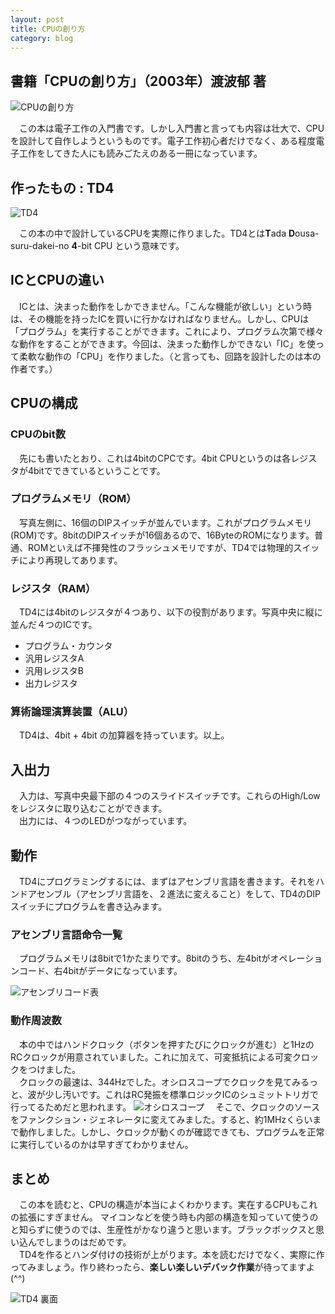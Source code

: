 ```yaml
---
layout: post
title: CPUの創り方
category: blog
---
```


## 書籍「CPUの創り方」（2003年）渡波郁 著  
![CPUの創り方](/images/2015-11-04-create-CPU/book.jpg "CPUの創り方")  

　この本は電子工作の入門書です。しかし入門書と言っても内容は壮大で、CPUを設計して自作しようというものです。電子工作初心者だけでなく、ある程度電子工作をしてきた人にも読みごたえのある一冊になっています。

## 作ったもの : TD4  
![TD4](/images/2015-11-04-create-CPU/board_top.jpg "TD4") 

　この本の中で設計しているCPUを実際に作りました。TD4とは**T**ada **D**ousa-suru-dakei-no **4**-bit CPU という意味です。

## ICとCPUの違い
　ICとは、決まった動作をしかできません。「こんな機能が欲しい」という時は、その機能を持ったICを買いに行かなければなりません。しかし、CPUは「プログラム」を実行することができます。これにより、プログラム次第で様々な動作をすることができます。今回は、決まった動作しかできない「IC」を使って柔軟な動作の「CPU」を作りました。（と言っても、回路を設計したのは本の作者です。）

## CPUの構成

### CPUのbit数
　先にも書いたとおり、これは4bitのCPCです。4bit CPUというのは各レジスタが4bitでできているということです。

### プログラムメモリ（ROM）
　写真左側に、16個のDIPスイッチが並んでいます。これがプログラムメモリ(ROM)です。8bitのDIPスイッチが16個あるので、16ByteのROMになります。普通、ROMといえば不揮発性のフラッシュメモリですが、TD4では物理的スイッチにより再現してあります。  

### レジスタ（RAM）
　TD4には4bitのレジスタが４つあり、以下の役割があります。写真中央に縦に並んだ４つのICです。  

  * プログラム・カウンタ
  * 汎用レジスタA
  * 汎用レジスタB
  * 出力レジスタ

### 算術論理演算装置（ALU）
　TD4は、4bit + 4bit の加算器を持っています。以上。

## 入出力
　入力は、写真中央最下部の４つのスライドスイッチです。これらのHigh/Lowをレジスタに取り込むことができます。  
　出力には、４つのLEDがつながっています。

## 動作
　TD4にプログラミングするには、まずはアセンブリ言語を書きます。それをハンドアセンブル（アセンブリ言語を、２進法に変えること）をして、TD4のDIPスイッチにプログラムを書き込みます。

### アセンブリ言語命令一覧
　プログラムメモリは8bitで1かたまりです。8bitのうち、左4bitがオペレーションコード、右4bitがデータになっています。

![アセンブリコード表](/images/2015-11-04-create-CPU/asm.jpg "アセンブリコード表") 

### 動作周波数
　本の中ではハンドクロック（ボタンを押すたびにクロックが進む）と1HzのRCクロックが用意されていました。これに加えて、可変抵抗による可変クロックをつけました。  
　クロックの最速は、344Hzでした。オシロスコープでクロックを見てみるっと、波が少し汚いです。これはRC発振を標準ロジックICのシュミットトリガで行ってるためだと思われます。
![オシロスコープ](/images/2015-11-04-create-CPU/344Hz.jpg "オシロスコープ") 
　そこで、クロックのソースをファンクション・ジェネレータに変えてみました。すると、約1MHzくらいまで動作しました。しかし、クロックが動くのが確認できても、プログラムを正常に実行しているのかは早すぎてわかりません。

## まとめ
　この本を読むと、CPUの構造が本当によくわかります。実在するCPUもこれの拡張にすぎません。 マイコンなどを使う時も内部の構造を知っていて使うのと知らずに使うのでは、生産性がかなり違うと思います。ブラックボックスと思い込んでしまうのはだめです。  
　TD4を作るとハンダ付けの技術が上がります。本を読むだけでなく、実際に作ってみましょう。作り終わったら、**楽しい楽しいデバック作業**が待ってますよ(^^)

![TD4 裏面](/images/2015-11-04-create-CPU/board_back.jpg "TD4 裏面") 
